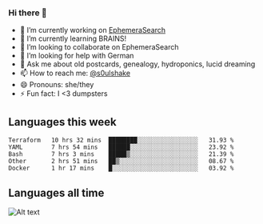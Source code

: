 ### Hi there 👋

<!--
**soulshake/soulshake** is a ✨ _special_ ✨ repository because its `README.md` (this file) appears on your GitHub profile.

Here are some ideas to get you started:

- 🔭 I’m currently working on ...
- 🌱 I’m currently learning ...
- 👯 I’m looking to collaborate on ...
- 🤔 I’m looking for help with ...
- 💬 Ask me about ...
- 📫 How to reach me: ...
- 😄 Pronouns: ...
- ⚡ Fun fact: ...
-->


- 🔭 I’m currently working on [EphemeraSearch](https://www.ephemerasearch.com/)
- 🌱 I’m currently learning BRAINS!
- 👯 I’m looking to collaborate on EphemeraSearch
- 🤔 I’m looking for help with German
- 💬 Ask me about old postcards, genealogy, hydroponics, lucid dreaming
- 📫 How to reach me: [@s0ulshake](https://twitter.com/soulshake)
- 😄 Pronouns: she/they
- ⚡ Fun fact: I <3 dumpsters

## Languages this week

<!--START_SECTION:waka-->
```text
Terraform   10 hrs 32 mins  ████████░░░░░░░░░░░░░░░░░   31.93 % 
YAML        7 hrs 54 mins   ██████░░░░░░░░░░░░░░░░░░░   23.92 % 
Bash        7 hrs 3 mins    █████▒░░░░░░░░░░░░░░░░░░░   21.39 % 
Other       2 hrs 51 mins   ██▒░░░░░░░░░░░░░░░░░░░░░░   08.67 % 
Docker      1 hr 17 mins    █░░░░░░░░░░░░░░░░░░░░░░░░   03.92 % 
```
<!--END_SECTION:waka-->

## Languages all time
![Alt text](https://wakatime.com/share/@aj/6aa10b67-a5e9-4fb1-acaf-8692f4385172.svg)
